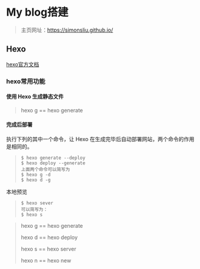 # My blog搭建

> 主页网址：https://simonsliu.github.io/

## Hexo

[hexo官方文档](https://hexo.io/zh-cn/docs/)

### hexo常用功能

#### 使用 Hexo 生成静态文件

> hexo g == hexo generate 

#### 完成后部署

执行下列的其中一个命令，让 Hexo 在生成完毕后自动部署网站，两个命令的作用是相同的。

> ```shell
> $ hexo generate --deploy
> $ hexo deploy --generate
> 上面两个命令可以简写为
> $ hexo g -d
> $ hexo d -g
> ```

本地预览
> ```shell
> $ hexo sever
> 可以简写为：
> $ hexo s
> ```

> hexo g == hexo generate 
>
> hexo d == hexo deploy 
>
> hexo s == hexo server 
>
> hexo n == hexo new